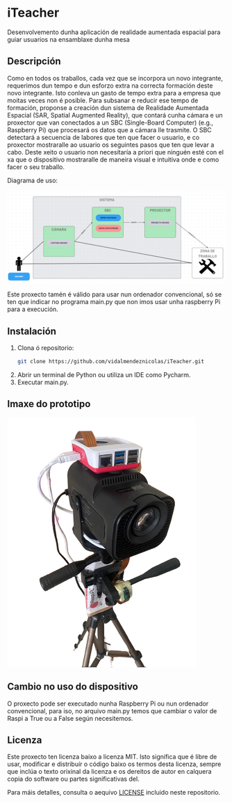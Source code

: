 # iTeacher
Desenvolvemento dunha aplicación de realidade aumentada espacial para guiar usuarios na ensamblaxe dunha mesa

## Descripción
Como en todos os traballos, cada vez que se incorpora un novo integrante, requerimos dun
tempo e dun esforzo extra na correcta formación deste novo integrante. Isto conleva un gasto
de tempo extra para a empresa que moitas veces non é posible.
Para subsanar e reducir ese tempo de formación, proponse a creación dun sistema de Realidade
Aumentada Espacial (SAR, Spatial Augmented Reality), que contará cunha cámara e un proxector
que van conectados a un SBC (Single-Board Computer) (e.g., Raspberry Pi) que procesará os
datos que a cámara lle trasmite. O SBC detectará a secuencia de labores que ten que facer o
usuario, e co proxector mostraralle ao usuario os seguintes pasos que ten que levar a cabo. 
Deste xeito o usuario non necesitaría a priori que ninguén esté con el xa que o dispositivo
mostraralle de maneira visual e intuitiva onde e como facer o seu traballo.

Diagrama de uso:

![Arquitectura de comunicacións:](Fig5.11.png)

Este proxecto tamén é válido para usar nun ordenador convencional, só se ten que indicar no programa main.py que non imos usar unha raspberry Pi para a execución.

## Instalación

1. Clona ó repositorio:
    ```bash
    git clone https://github.com/vidalmendeznicolas/iTeacher.git
    ```
2. Abrir un terminal de Python ou utiliza un IDE como Pycharm.
3. Executar main.py.

## Imaxe do prototipo

![Prototipo](Fig8.3.png)


## Cambio no uso do dispositivo

O proxecto pode ser executado nunha Raspberry Pi ou nun ordenador convencional, para iso, no arquivo main.py temos que cambiar o valor de Raspi a True ou a False según necesitemos.

## Licenza

Este proxecto ten licenza baixo a licenza MIT. Isto significa que é libre de usar, modificar e distribuír o código baixo os termos desta licenza, sempre que inclúa o texto orixinal da licenza e os dereitos de autor en calquera copia do software ou partes significativas del.

Para máis detalles, consulta o aequivo [LICENSE](LICENSE) incluido neste repositorio.
